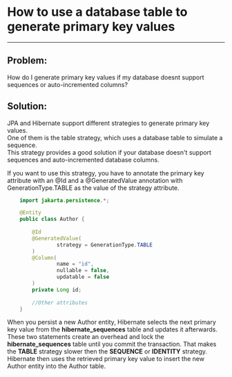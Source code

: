 <h1>How to use a database table to generate primary key values</h1>
<hr/>
<h2>Problem:</h2>
<p>
  How do I generate primary key values if my database doesnt support sequences or auto-incremented columns?
</p>
<h2>Solution:</h2>
<p>
    JPA and Hibernate support different strategies to generate primary key values.<br/>
    One of them is the table strategy, which uses a database table to simulate a sequence.<br/>
    This strategy provides a good solution if your database doesn't support sequences and auto-incremented database columns.
</p>
<p>
    If you want to use this strategy, you have to annotate the primary key attribute
with an @Id and a @GeneratedValue annotation with
GenerationType.TABLE as the value of the strategy attribute.
</p>

```java
    import jakarta.persistence.*;

    @Entity
    public class Author {
    
        @Id
        @GeneratedValue(
                strategy = GenerationType.TABLE
        )
        @Column(
                name = "id",
                nullable = false,
                updatable = false
        )
        private Long id;
        
        //Other attributes
    }
```
<p>
    When you persist a new Author entity, Hibernate selects the next primary key value from the <strong>hibernate_sequences</strong> table and updates it afterwards.<br/>
    These two statements create an overhead and lock the <strong>hibernate_sequences</strong> table until you commit the transaction. That makes the <strong>TABLE</strong> strategy slower then the <strong>SEQUENCE</strong> or <strong>IDENTITY</strong> strategy.<br/>
    Hibernate then uses the retrieved primary key value to insert the new Author entity into the Author table.
</p>

